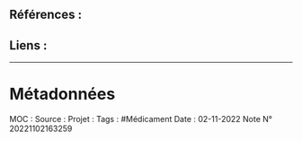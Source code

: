 ## Références :
>
 

## Liens :




***
# Métadonnées
MOC : 
Source :
Projet :
Tags : #Médicament 
Date : 02-11-2022
Note N° 20221102163259